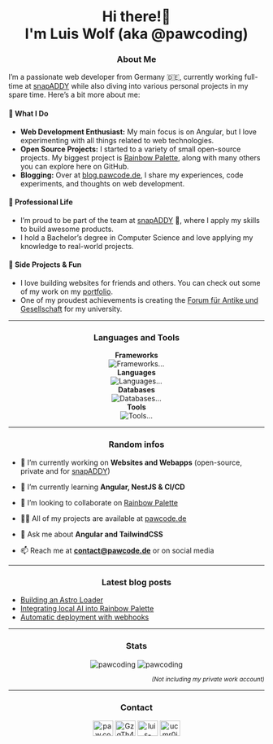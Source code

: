 <h1 align="center">
  Hi there!👋
  <br>
  I'm Luis Wolf (aka @pawcoding)
</h1>

<h3 align="center">About Me</h3>

I’m a passionate web developer from Germany 🇩🇪, currently working full-time at [snapADDY](https://www.snapaddy.com) while also diving into various personal projects in my spare time.
Here’s a bit more about me:

#### 🔭 What I Do

- **Web Development Enthusiast:**
  My main focus is on Angular, but I love experimenting with all things related to web technologies.
- **Open Source Projects:**
  I started to a variety of small open-source projects.
  My biggest project is [Rainbow Palette](https://github.com/pawcoding/rainbow-palette), along with many others you can explore here on GitHub.
- **Blogging:**
  Over at [blog.pawcode.de](https://blog.pawcode.de/?mtm_compaign=GitHub&mtm_kwd=Profile&mtm_source=GitHub), I share my experiences, code experiments, and thoughts on web development.

#### 💼 Professional Life

- I’m proud to be part of the team at [snapADDY](https://www.snapaddy.com) 🚀, where I apply my skills to build awesome products.
- I hold a Bachelor’s degree in Computer Science and love applying my knowledge to real-world projects.

#### 🌱 Side Projects & Fun

- I love building websites for friends and others.
  You can check out some of my work on my [portfolio](https://pawcode.de/?mtm_campaign=GitHub&mtm_kwd=Profile&mtm_source=GitHub).
- One of my proudest achievements is creating the [Forum für Antike und Gesellschaft](https://forum-antike-und-gesellschaft.de/?mtm_campaign=Partner&mtm_source=pawcode&mtm_kwd=GitHub%20Profile) for my university.

---

<h3 align="center">Languages and Tools</h3>

<p align="center">
  <b>Frameworks</b>
  <br />
  <img alt="Frameworks" src="https://skillicons.dev/icons?i=angular,reactivex,astro,nestjs,express,nodejs&theme=light" />...
  <br />
  <b>Languages</b>
  <br />
  <img alt="Languages" src="https://skillicons.dev/icons?i=html,md,css,sass,tailwind,js,ts&theme=light" />...
  <br />
  <b>Databases</b>
  <br />
  <img alt="Databases" src="https://skillicons.dev/icons?i=sqlite,postgres,mysql,redis&theme=light" />...
  <br />
  <b>Tools</b>
  <br />
  <img alt="Tools" src="https://skillicons.dev/icons?i=vercel,github,pnpm,npm,vscode&theme=light" />...
</p>

---

<h3 align="center">Random infos</h3>

- 🔭 I’m currently working on **Websites and Webapps** (open-source, private and for [snapADDY](https://www.snapaddy.com))

- 🌱 I’m currently learning **Angular, NestJS & CI/CD**

- 👯 I’m looking to collaborate on [Rainbow Palette](https://github.com/pawcoding/rainbow-palette)

- 👨‍💻 All of my projects are available at [pawcode.de](https://pawcode.de/?mtm_campaign=GitHub&mtm_kwd=Profile&mtm_source=GitHub)

- 💬 Ask me about **Angular and TailwindCSS**

- 📫 Reach me at **contact@pawcode.de** or on social media

---

<h3 align="center">Latest blog posts</h3>

<!-- BLOG-POST-LIST:START -->
- [Building an Astro Loader](https://blog.pawcode.de/posts/building-an-astro-loader/)
- [Integrating local AI into Rainbow Palette](https://blog.pawcode.de/posts/local-ai-in-the-browser/)
- [Automatic deployment with webhooks](https://blog.pawcode.de/posts/automatic-deployment-with-webhooks/)
<!-- BLOG-POST-LIST:END -->

---

<h3 align="center">Stats</h3>

<p align="center">
  <img align="center" src="https://github-readme-stats.vercel.app/api/top-langs?username=pawcoding&show_icons=true&locale=en&layout=compact" alt="pawcoding" />
<img align="center" src="https://github-readme-stats.vercel.app/api?username=pawcoding&show_icons=true&locale=en&count_private=true&hide_title=true" alt="pawcoding" />
</p>

<p align="right">
  <sub>
    <em>
      (Not including my private work account)
    </em>
  </sub>
</p>

---

<h3 align="center">Contact</h3>
<p align="center">
  <a href="https://instagram.com/paw.coding" target="blank"><img src="https://raw.githubusercontent.com/rahuldkjain/github-profile-readme-generator/master/src/images/icons/Social/instagram.svg" alt="paw.coding" height="30" width="40" /></a>
  <a href="https://discord.gg/GzgTh4hxrx" target="blank"><img src="https://raw.githubusercontent.com/rahuldkjain/github-profile-readme-generator/master/src/images/icons/Social/discord.svg" alt="GzgTh4hxrx" height="30" width="40" /></a>
  <a href="https://linkedin.com/in/luis-wolf-0a8a261b2" target="blank"><img src="https://raw.githubusercontent.com/rahuldkjain/github-profile-readme-generator/master/src/images/icons/Social/linked-in-alt.svg" alt="luis-wolf-0a8a261b2" height="30" width="40" /></a>
  <a href="https://www.youtube.com/c/ucmr0jp9jjk4ehhmnkvdggra" target="blank"><img src="https://raw.githubusercontent.com/rahuldkjain/github-profile-readme-generator/master/src/images/icons/Social/youtube.svg" alt="ucmr0jp9jjk4ehhmnkvdggra" height="30" width="40" /></a>
</p>